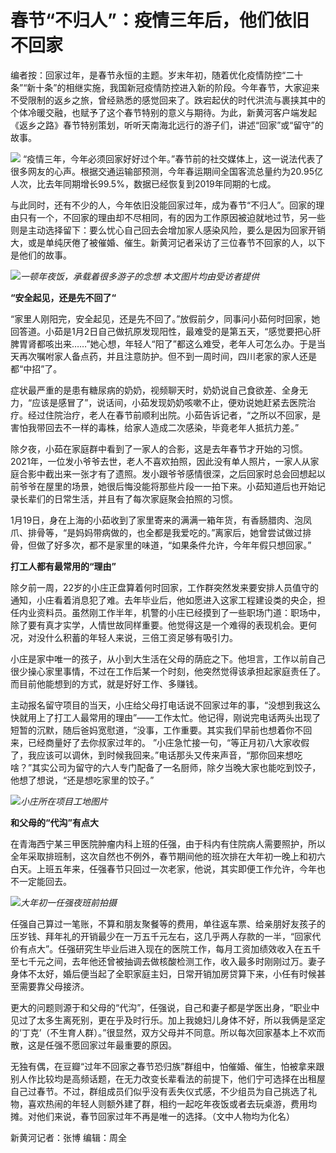 # 春节“不归人”：疫情三年后，他们依旧不回家

编者按：回家过年，是春节永恒的主题。岁末年初，随着优化疫情防控“二十条”“新十条”的相继实施，我国新冠疫情防控进入新的阶段。今年春节，大家迎来不受限制的返乡之旅，曾经熟悉的感觉回来了。跌宕起伏的时代洪流与裹挟其中的个体冷暖交融，也赋予了这个春节特别的意义与期待。为此，新黄河客户端发起《返乡之路》春节特别策划，听听天南海北远行的游子们，讲述“回家”或“留守”的故事。

![](https://inews.gtimg.com/news_bt/OhQsI_cv4ApTgDCJJ1ADYz4w_S8f_2WgiYRdxib3X9uZkAA/1000)
“疫情三年，今年必须回家好好过个年。”春节前的社交媒体上，这一说法代表了很多网友的心声。根据交通运输部预测，今年春运期间全国客流总量约为20.95亿人次，比去年同期增长99.5%，数据已经恢复到2019年同期的七成。

与此同时，还有不少的人，今年依旧没能回家过年，成为春节“不归人”。回家的理由只有一个，不回家的理由却不尽相同，有的因为工作原因被迫就地过节，另一些则是主动选择留下：要么忧心自己回去会增加家人感染风险，要么是因为回家开销大，或是单纯厌倦了被催婚、催生。新黄河记者采访了三位春节不回家的人，以下是他们的故事。

![](https://inews.gtimg.com/news_bt/OZ8D0FSMLUeIvU3xfyFYPUeHONgwgYfJTQN04PXQHEFKMAA/1000)_一顿年夜饭，承载着很多游子的念想
本文图片均由受访者提供_

**“安全起见，还是先不回了“**

“家里人刚阳完，安全起见，还是先不回了。”放假前夕，同事问小茹何时回家，她回答道。小茹是1月2日自己做抗原发现阳性，最难受的是第五天，“感觉要把心肝脾胃肾都咳出来……”她心想，年轻人“阳了”都这么难受，老年人可怎么办。于是当天再次嘱咐家人备点药，并且注意防护。但不到一周时间，四川老家的家人还是都“中招”了。

症状最严重的是患有糖尿病的奶奶，视频聊天时，奶奶说自己食欲差、全身无力，“应该是感冒了”，说话间，小茹发现奶奶咳嗽不止，便劝说她赶紧去医院治疗。经过住院治疗，老人在春节前顺利出院。小茹告诉记者，“之所以不回家，是害怕我带回去不一样的毒株，给家人造成二次感染，毕竟老年人抵抗力差。”

除夕夜，小茹在家庭群中看到了一家人的合影，这是去年春节才开始的习惯。2021年，一位发小爷爷去世，老人不喜欢拍照，因此没有单人照片，一家人从家庭合影中截出来一张才有了遗照。发小跟爷爷感情很深，之后回家时总会回想起以前爷爷在屋里的场景，她很后悔没能将那些片段一一拍下来。小茹知道后也开始记录长辈们的日常生活，并且有了每次家庭聚会拍照的习惯。

1月19日，身在上海的小茹收到了家里寄来的满满一箱年货，有香肠腊肉、泡凤爪、排骨等，“是妈妈带病做的，也全都是我爱吃的。”离家后，她曾尝试做过排骨，但做了好多次，都不是家里的味道，“如果条件允许，今年年假只想回家。”

**打工人都有最常用的“理由”**

除夕前一周，22岁的小庄正盘算着何时回家，工作群突然发来要安排人员值守的通知，小庄看着消息犯了难。去年毕业后，他如愿进入这家工程建设类的央企，担任内业资料员。虽然刚工作半年，机警的小庄已经摸到了一些职场门道：职场中，除了要有真才实学，人情世故同样重要。他觉得这是一个难得的表现机会。更何况，对没什么积蓄的年轻人来说，三倍工资足够有吸引力。

小庄是家中唯一的孩子，从小到大生活在父母的荫庇之下。他坦言，工作以前自己很少操心家里事情，不过在工作后某一个时刻，他突然觉得该承担起家庭责任了。而目前他能想到的方式，就是好好工作、多赚钱。

主动报名留守项目的当天，小庄给父母打电话说不回家过年的事，“没想到我这么快就用上了打工人最常用的理由”——工作太忙。他记得，刚说完电话两头出现了短暂的沉默，随后爸妈宽慰道，“没事，工作重要。其实我们早前也想着你不回来，已经商量好了去你叔家过年的。
”小庄急忙接一句，“等正月初八大家收假了，我应该可以调休，到时候我回来。”电话那头又传来声音，“那你回来想吃啥？”其实公司为留守的六人专门配备了一名厨师，除夕当晚大家也能吃到饺子，他想了想说，“还是想吃家里的饺子。”

![](https://inews.gtimg.com/news_bt/ORL1bQy8UjYwLqnNlhodcFjEyP2Wg6Vrjnz0Zhgg_EZlcAA/1000)_小庄所在项目工地图片_

**和父母的“代沟”有点大**

在青海西宁某三甲医院肿瘤内科上班的任强，由于科内有住院病人需要照护，所以全年采取排班制，这次自然也不例外，春节期间他的班次排在大年初一晚上和初六白天。上班五年来，任强春节只回过一次老家，他说，其实即便工作允许，今年也不一定能回去。

![](https://inews.gtimg.com/news_bt/Of0yBWN-q2w5atgVp2RFVhXxzvu-u-HzcWfmVluHOZfwUAA/1000)_大年初一任强夜班前拍摄_

任强自己算过一笔账，不算和朋友聚餐等的费用，单往返车票、给亲朋好友孩子的压岁钱、拜年礼的开销最少在一万五千元左右，这几乎两人存款的一半，“回家代价有点大”。任强研究生毕业后进入现在的医院工作，每月工资加绩效收入在五千至七千元之间，去年他还曾被抽调去做核酸检测工作，收入最多时刚刚过万。妻子身体不太好，婚后便当起了全职家庭主妇，日常开销加房贷算下来，小任有时候甚至需要靠父母接济。

更大的问题则源于和父母的“代沟”，任强说，自己和妻子都是学医出身，“职业中见过了太多生离死别，更在乎及时行乐。加上我媳妇儿身体不好，所以我俩是坚定的‘丁克’（不生育人群）。”很显然，双方父母并不同意。所以每次回家基本上不欢而散，这是任强不愿回家过年最重要的原因。

无独有偶，在豆瓣“过年不回家之春节恐归族”群组中，怕催婚、催生，怕被拿来跟别人作比较均是高频话题，在无力改变长辈看法的前提下，他们宁可选择在出租屋自己过春节。不过，群组成员们似乎没有丢失仪式感，不少组员为自己挑选了礼物，喜欢热闹的年轻人则额外建了群，相约一起吃年夜饭或者去玩桌游，费用均摊。对他们来说，春节回家过年不再是唯一的选择。（文中人物均为化名）

新黄河记者：张博 编辑：周全

